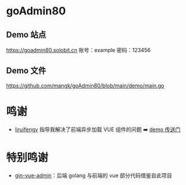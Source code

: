 # goAdmin80

## Demo 站点

https://goadmin80.solobit.cn
账号：example
密码：123456

## Demo 文件

https://github.com/mangk/goAdmin80/blob/main/demo/main.go

# 鸣谢

- [liruifengv](https://github.com/liruifengv) 指导我解决了前端异步加载 VUE
  组件的问题 ➡️ [demo 传送门](https://github.com/liruifengv/convert-sfc-string-2-component)

# 特别鸣谢

- [gin-vue-admin](https://github.com/flipped-aurora/gin-vue-admin)：后端 golang 与前端的 vue 部分代码借鉴自此项目
